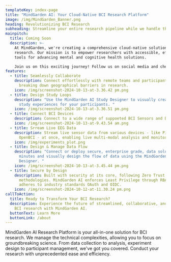 ```yaml
---
templateKey: index-page
title: "MindGarden AI: Your Cloud-Native BCI Research Platform"
image: /img/MindGarden_Banner.png
heading: Revolutionizing BCI Research
subheading: Streamline your entire research pipeline while we handle the complexity
mainpitch:
  title: Coming Soon
  description: >-
    At MindGarden, we're creating a comprehensive cloud-native solution for BCI
    research. Our mission is to empower researchers with accessible, effective
    tools for advancing mental and cognitive health solutions.

    Join us on this exciting journey! Follow us on social media and check back regularly for updates, new blogs, and podcast episodes.
features:
  - title: Seamlessly Collaborate
    description: Connect effortlessly with remote teams and participants worldwide,
      breaking down geographical barriers in research.
    icon: /img/screenshot-2024-10-13-at-3.36.42 pm.png
  - title: Design Study Loops
    description: "Use the MindGarden AI Study Designer to visually create complex
      study experiences for your participants. "
    icon: /img/screenshot-2024-10-13-at-3.36.51 pm.png
  - title: Connect BCI Devices
    description: Connect to a wide range of suppoeted BCI Sensors and Devices.
    icon: /img/screenshot-2024-10-13-at-9.43.54 am.png
  - title: Srream Live EEG Data
    description: Stream live sensor data from various devices - like PiEEG or
      OpenBCI - at once, enabling live multi-modal analysis and monitoring.
    icon: /img/experiments_plot.png
  - title: Design & Manage Data Flow
    description: "Connect or deploy secure, enterprise grade, data solutions in
      minutes and visually design the flow of data using the MindGarden AI Study
      Designer. "
    icon: /img/screenshot-2024-10-13-at-3.45.44 pm.png
  - title: Secure by Design
    description: Built with security at its core, following Zero Trust
      methodologies. MindGarden AI enforces Least Privilege through RBAC and
      adheres to industry standards OAuth and OIDC.
    icon: /img/screenshot-2024-10-12-at-11.30.24 pm.png
callToAction:
  title: Ready to Transform Your BCI Research?
  description: Experience the future of streamlined, collaborative, and powerful
    BCI research with MindGarden AI.
  buttonText: Learn More
  buttonLink: /about
---
```


MindGarden AI Research Platform is your all-in-one solution for BCI research. We manage the technical complexities, allowing you to focus on groundbreaking science. From data collection to analysis, experiment design to participant management, we've got you covered. Conduct your research with unprecedented ease and efficiency.

